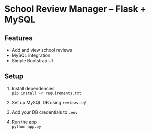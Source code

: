 # School Review Manager – Flask + MySQL

## Features
- Add and view school reviews
- MySQL integration
- Simple Bootstrap UI

## Setup
1. Install dependencies  
   `pip install -r requirements.txt`

2. Set up MySQL DB using `reviews.sql`

3. Add your DB credentials to `.env`

4. Run the app  
   `python app.py`
